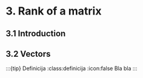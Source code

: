 # 3. Rank of a matrix

## 3.1 Introduction

## 3.2 Vectors
:::{tip} Definicija
:class:definicija
:icon:false
Bla bla
:::